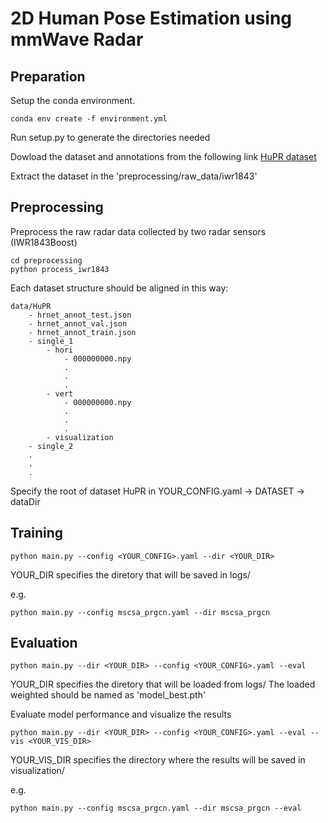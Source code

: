 #  2D Human Pose Estimation using mmWave Radar

## Preparation

Setup the conda environment.

```
conda env create -f environment.yml
```

Run setup.py to generate the directories needed

Dowload the dataset and annotations from the following link
[HuPR dataset]()

Extract the dataset in the 'preprocessing/raw_data/iwr1843'


## Preprocessing

Preprocess the raw radar data collected by two radar sensors (IWR1843Boost)

```
cd preprocessing
python process_iwr1843
```

Each dataset structure should be aligned in this way:
```
data/HuPR
    - hrnet_annot_test.json
    - hrnet_annot_val.json
    - hrnet_annot_train.json
    - single_1
        - hori
            - 000000000.npy
            .
            .
            .
        - vert
            - 000000000.npy
            .
            .
            .
        - visualization
    - single_2
    .
    .
    .
```

Specify the root of dataset HuPR in YOUR_CONFIG.yaml -> DATASET -> dataDir

## Training
```
python main.py --config <YOUR_CONFIG>.yaml --dir <YOUR_DIR>
```
YOUR_DIR specifies the diretory that will be saved in logs/

e.g.
```
python main.py --config mscsa_prgcn.yaml --dir mscsa_prgcn
```

## Evaluation
```
python main.py --dir <YOUR_DIR> --config <YOUR_CONFIG>.yaml --eval
```
YOUR_DIR specifies the diretory that will be loaded from logs/
The loaded weighted should be named as 'model_best.pth'

Evaluate model performance and visualize the results
```
python main.py --dir <YOUR_DIR> --config <YOUR_CONFIG>.yaml --eval --vis <YOUR_VIS_DIR>
```
YOUR_VIS_DIR specifies the directory where the results will be saved in visualization/

e.g.
```
python main.py --config mscsa_prgcn.yaml --dir mscsa_prgcn --eval
```